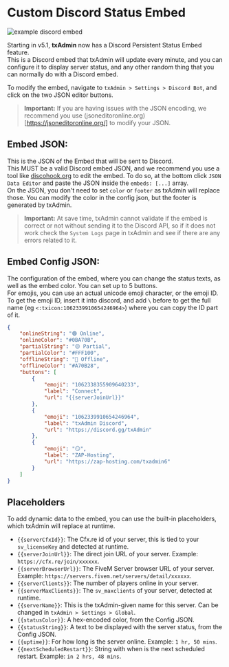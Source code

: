# Custom Discord Status Embed

![example discord embed](https://i.imgur.com/KwnArOL.png)

Starting in v5.1, **txAdmin** now has a Discord Persistent Status Embed feature.  
This is a Discord embed that txAdmin will update every minute, and you can configure it to display server status, and any other random thing that you can normally do with a Discord embed.  
  
To modify the embed, navigate to `txAdmin > Settings > Discord Bot`, and click on the two JSON editor buttons. 
> **Important:** If you are having issues with the JSON encoding, we recommend you use (jsoneditoronline.org)[https://jsoneditoronline.org/] to modify your JSON.

## Embed JSON:
This is the JSON of the Embed that will be sent to Discord.  
This MUST be a valid Discord embed JSON, and we recommend you use a tool like [discohook.org](https://discohook.org/) to edit the embed. To do so, at the bottom click `JSON Data Editor` and paste the JSON inside the `embeds: [...]` array.  
On the JSON, you don't need to set `color` or `footer` as txAdmin will replace those. You can modify the color in the config json, but the footer is generated by txAdmin.

> **Important:** At save time, txAdmin cannot validate if the embed is correct or not without sending it to the Discord API, so if it does not work check the `System Logs` page in txAdmin and see if there are any errors related to it.

## Embed Config JSON:
The configuration of the embed, where you can change the status texts, as well as the embed color. 
You can set up to 5 buttons.  
For emojis, you can use an actual unicode emoji character, or the emoji ID.  
To get the emoji ID, insert it into discord, and add `\` before to get the full name (eg `<:txicon:1062339910654246964>`) where you can copy the ID part of it.

```json
{
    "onlineString": "🟢 Online",
    "onlineColor": "#0BA70B",
    "partialString": "🟡 Partial",
    "partialColor": "#FFF100",
    "offlineString": "🔴 Offline",
    "offlineColor": "#A70B28",
    "buttons": [
        {
            "emoji": "1062338355909640233",
            "label": "Connect",
            "url": "{{serverJoinUrl}}"
        },
        {
            "emoji": "1062339910654246964",
            "label": "txAdmin Discord",
            "url": "https://discord.gg/txAdmin"
        },
        {
            "emoji": "😏",
            "label": "ZAP-Hosting",
            "url": "https://zap-hosting.com/txadmin6"
        }
    ]
}
```

## Placeholders
To add dynamic data to the embed, you can use the built-in placeholders, which txAdmin will replace at runtime.  

- `{{serverCfxId}}`: The Cfx.re id of your server, this is tied to your `sv_licenseKey` and detected at runtime.
- `{{serverJoinUrl}}`: The direct join URL of your server. Example: `https://cfx.re/join/xxxxxx`.
- `{{serverBrowserUrl}}`: The FiveM Server browser URL of your server. Example: `https://servers.fivem.net/servers/detail/xxxxxx`.
- `{{serverClients}}`: The number of players online in your server.
- `{{serverMaxClients}}`: The `sv_maxclients` of your server, detected at runtime.
- `{{serverName}}`: This is the txAdmin-given name for this server. Can be changed in `txAdmin > Settings > Global`.
- `{{statusColor}}`: A hex-encoded color, from the Config JSON.
- `{{statusString}}`: A text to be displayed with the server status, from the Config JSON.
- `{{uptime}}`: For how long is the server online. Example: `1 hr, 50 mins`.
- `{{nextScheduledRestart}}`: String with when is the next scheduled restart. Example: `in 2 hrs, 48 mins`.
